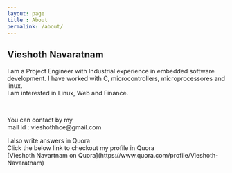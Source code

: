 ```yaml
---
layout: page
title : About
permalink: /about/
---
```


<h2>Vieshoth Navaratnam</h2>
<p>I am a Project Engineer with Industrial experience in embedded software development.
I have worked with C, microcontrollers, microprocessores and linux.<br/>
I am interested in Linux, Web and Finance.
</p>
<br>

<p>You can contact by my<br>
mail id : vieshothhce@gmail.com
</p>

<p>I also write answers in Quora<br/>
Click the below link to checkout my profile in Quora<br/>
[Vieshoth Navartnam on Quora](https://www.quora.com/profile/Vieshoth-Navaratnam)
</p>
